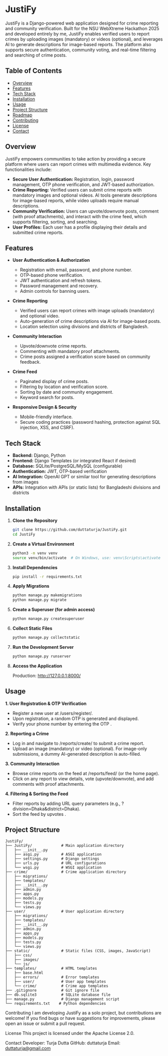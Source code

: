 # JustiFy

JustiFy is a Django-powered web application designed for crime reporting and community verification. Built for the NSU WebXtreme Hackathon 2025 and developed entirely by me, JustiFy enables verified users to report crimes by uploading images (mandatory) or videos (optional), and leverages AI to generate descriptions for image-based reports. The platform also supports secure authentication, community voting, and real-time filtering and searching of crime posts.

## Table of Contents

- [Overview](#overview)
- [Features](#features)
- [Tech Stack](#tech-stack)
- [Installation](#installation)
- [Usage](#usage)
- [Project Structure](#project-structure)
- [Roadmap](#roadmap)
- [Contributing](#contributing)
- [License](#license)
- [Contact](#contact)

## Overview

JustiFy empowers communities to take action by providing a secure platform where users can report crimes with multimedia evidence. Key functionalities include:
- **Secure User Authentication:** Registration, login, password management, OTP phone verification, and JWT-based authorization.
- **Crime Reporting:** Verified users can submit crime reports with mandatory images and optional videos. AI tools generate descriptions for image-based reports, while video uploads require manual descriptions.
- **Community Verification:** Users can upvote/downvote posts, comment (with proof attachments), and interact with the crime feed, which supports filtering, sorting, and searching.
- **User Profiles:** Each user has a profile displaying their details and submitted crime reports.

## Features

- **User Authentication & Authorization**
  - Registration with email, password, and phone number.
  - OTP-based phone verification.
  - JWT authentication and refresh tokens.
  - Password management and recovery.
  - Admin controls for banning users.

- **Crime Reporting**
  - Verified users can report crimes with image uploads (mandatory) and optional video.
  - Auto-generation of crime descriptions via AI for image-based posts.
  - Location selection using divisions and districts of Bangladesh.

- **Community Interaction**
  - Upvote/downvote crime reports.
  - Commenting with mandatory proof attachments.
  - Crime posts assigned a verification score based on community feedback.

- **Crime Feed**
  - Paginated display of crime posts.
  - Filtering by location and verification score.
  - Sorting by date and community engagement.
  - Keyword search for posts.

- **Responsive Design & Security**
  - Mobile-friendly interface.
  - Secure coding practices (password hashing, protection against SQL injection, XSS, and CSRF).

## Tech Stack

- **Backend:** Django, Python
- **Frontend:** Django Templates (or integrated React if desired)
- **Database:** SQLite/PostgreSQL/MySQL (configurable)
- **Authentication:** JWT, OTP-based verification
- **AI Integration:** OpenAI GPT or similar tool for generating descriptions from images
- **APIs:** Integration with APIs (or static lists) for Bangladeshi divisions and districts

## Installation

1. **Clone the Repository**

   ```bash
   git clone https://github.com/duttaturja/JustiFy.git
   cd JustiFy
   ```
   
2. **Create a Virtual Environment**
   
   ```bash
   python3 -m venv venv
   source venv/bin/activate  # On Windows, use: venv\Scripts\activate

   ```
   
3. **Install Dependencies**

   ```bash
   pip install -r requirements.txt
   ```
   
4. **Apply Migrations**

   ```bash
   python manage.py makemigrations
   python manage.py migrate
   ```
5. **Create a Superuser (for admin access)**

   ```bash
   python manage.py createsuperuser
   ```

6. **Collect Static Files**

   ```bash
   python manage.py collectstatic
   ```

7. **Run the Development Server**

   ```bash
   python manage.py runserver
   ```

8. **Access the Application**

   Production: http://127.0.0.1:8000/

## Usage
**1. User Registration & OTP Verification**

  - Register a new user at /users/register/.
  - Upon registration, a random OTP is generated and displayed.
  - Verify your phone number by entering the OTP .
  
**2. Reporting a Crime**

  - Log in and navigate to /reports/create/ to submit a crime report.
  - Upload an image (mandatory) or video (optional). For image-only submissions, a dummy AI-generated description is auto-filled.

**3. Community Interaction**

  - Browse crime reports on the feed at /reports/feed/ (or the home page).
  - Click on any report to view details, vote (upvote/downvote), and add comments with proof attachments.
    
**4. Filtering & Sorting the Feed**

  - Filter reports by adding URL query parameters (e.g., ?division=Dhaka&district=Dhaka).
  - Sort the feed by upvotes .

## Project Structure

```plaintext
JustiFy/
├── JustiFy/             # Main application directory
│   ├── __init__.py
│   ├── asgi.py          # ASGI application
│   ├── settings.py      # Django settings
│   ├── urls.py          # URL configurations
│   └── wsgi.py          # WSGI application
├── crime/               # Crime application directory
│   ├── migrations/
│   ├── templates/
│   ├── __init__.py
│   ├── admin.py
│   ├── apps.py
│   ├── models.py
│   ├── tests.py
│   └── views.py
├── user/                # User application directory
│   ├── migrations/
│   ├── templates/
│   ├── __init__.py
│   ├── admin.py
│   ├── apps.py
│   ├── models.py
│   ├── tests.py
│   └── views.py
├── static/              # Static files (CSS, images, JavaScript)
│   ├── css/
│   ├── images/
│   └── js/
├── templates/           # HTML templates
│   ├── base.html
│   ├── errors/          # Error templates
│   ├── user/            # User app templates
│   └── crime/           # Crime app templates
├── .gitignore           # Git ignore file
├── db.sqlite3           # SQLite database file
├── manage.py            # Django management script
└── requirements.txt    # Python dependencies
```

Contributing
I am developing JustiFy as a solo project, but contributions are welcome! If you find bugs or have suggestions for improvements, please open an issue or submit a pull request.

License
This project is licensed under the Apache License 2.0.

Contact
Developer: Turja Dutta
GitHub: duttaturja
Email: duttaturja@gmail.com
